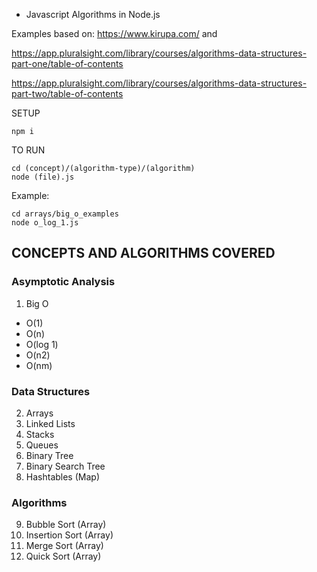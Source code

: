 - Javascript Algorithms in Node.js

Examples based on: https://www.kirupa.com/ and 

https://app.pluralsight.com/library/courses/algorithms-data-structures-part-one/table-of-contents

https://app.pluralsight.com/library/courses/algorithms-data-structures-part-two/table-of-contents

SETUP
```
npm i
```


TO RUN
```
cd (concept)/(algorithm-type)/(algorithm)
node (file).js
```

Example:

```
cd arrays/big_o_examples
node o_log_1.js
```


## CONCEPTS AND ALGORITHMS COVERED

### Asymptotic Analysis

1. Big O
- O(1)
- O(n)
- O(log 1)
- O(n2)
- O(nm)

### Data Structures

2. Arrays
3. Linked Lists
4. Stacks
5. Queues
6. Binary Tree
7. Binary Search Tree
8. Hashtables (Map)

### Algorithms

9. Bubble Sort (Array)
10. Insertion Sort (Array)
11. Merge Sort (Array)
12. Quick Sort (Array)
